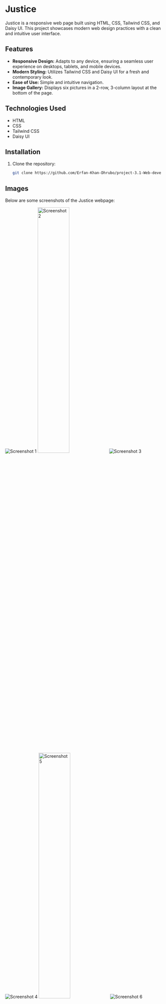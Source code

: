 # Justice

Justice is a responsive web page built using HTML, CSS, Tailwind CSS, and Daisy UI. This project showcases modern web design practices with a clean and intuitive user interface.

## Features

- **Responsive Design:** Adapts to any device, ensuring a seamless user experience on desktops, tablets, and mobile devices.
- **Modern Styling:** Utilizes Tailwind CSS and Daisy UI for a fresh and contemporary look.
- **Ease of Use:** Simple and intuitive navigation.
- **Image Gallery:** Displays six pictures in a 2-row, 3-column layout at the bottom of the page.

## Technologies Used

- HTML
- CSS
- Tailwind CSS
- Daisy UI

## Installation

1. Clone the repository:
   ```bash
   git clone https://github.com/Erfan-Khan-Dhrubo/project-3.1-Web-development.git
   ```

## Images

Below are some screenshots of the Justice webpage:

  <img src="./web_pic/photo1.jpg" alt="Screenshot 1" />
  <img src="./web_pic/photo 1 sm.jpg" alt="Screenshot 2" width="45%"/>
  <img src="./web_pic/photo2.jpg" alt="Screenshot 3" />
  <img src="./web_pic/photo 3.jpg" alt="Screenshot 4"  />
  <img src="./web_pic/photo 3 sm.jpg" alt="Screenshot 5" width="45%" />
  <img src="./web_pic/photo 4.jpg" alt="Screenshot 6" />
  <img src="./web_pic/photo 4 sm.jpg" alt="Screenshot 7" width="45%" />
  <img src="./web_pic/photo 5.png" alt="Screenshot8" />
  <img src="./web_pic/photo 5 sm.png" alt="Screenshot 9" />

The images demonstrate the clean and modern UI, as well as the responsive design, achieved using Tailwind CSS and DaisyUI.
